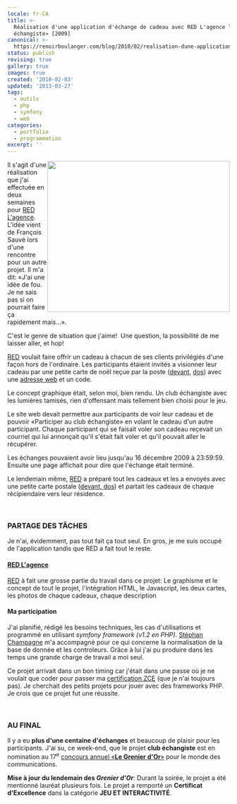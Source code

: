 ```yaml
---
locale: fr-CA
title: >-
  Réalisation d'une application d'échange de cadeau avec RED L'agence le «club
  échangiste» [2009]
canonical: >-
  https://renoirboulanger.com/blog/2010/02/realisation-dune-application-dechange-de-cadeau-avec-red-lagence-le-%c2%abclub-echangiste%c2%bb-2009/
status: publish
revising: true
gallery: true
images: true
created: '2010-02-03'
updated: '2013-03-27'
tags:
  - outils
  - php
  - symfony
  - web
categories:
  - portfolio
  - programmation
excerpt: ''
---
```


<p><div style="float:right"><img src="http://renoirboulanger.com/wp-content/uploads/2010/02/echangistes_mini.png" alt="" title="RED propose de finir l'année dans un Club échangiste" width="413" height="343" class="aligncenter size-full wp-image-1777" /></div>Il s'agit d'une réalisation que j'ai effectuée en deux semaines pour <a href="http://www.agencered.ca/">RED  L'agence</a>. L'idée vient de François Sauvé lors d'une  rencontre pour un autre projet. Il m'a dit: «J'ai une idée de fou. Je ne  sais pas si on pourrait faire ça rapidement mais...».</p>

<p>C'est le  genre de situation que j'aime!  Une question, la possibilité de me laisser aller, et hop!</p>

<p><a href="http://www.agencered.ca/">RED</a> voulait faire offrir un cadeau à chacun de ses clients privilégiés d'une façon hors de l'ordinaire. Les participants étaient invités a visionner leur cadeau par une petite carte de noël reçue par la poste (<a rel="lightbox[1772]" title="Carte postale invitation devant" href="http://renoirboulanger.com/wp-content/uploads/2010/02/carte_postale_1_front.jpg">devant</a>, <a rel="lightbox[1772]" title="Carte postale invitation, dos" href="http://renoirboulanger.com/wp-content/uploads/2010/02/carte_postale_1_back.jpg">dos</a>) avec une <a href="http://echangiste.agencered.ca/">adresse web</a> et un code.</p>

<p>Le concept graphique était, selon moi, bien rendu. Un club échangiste avec les lumières tamisés, rien d'offensant mais tellement bien choisi pour le jeu.</p>

<p>Le site web devait permettre aux participants de voir leur cadeau et de pouvoir «Participer au club échangiste» en volant le cadeau d'un autre participant. Chaque participant qui se faisait voler son cadeau reçevait un courriel qui lui annonçait qu'il s'était fait voler et qu'il pouvait aller le récupérer.</p>
<!--more-->

<p>Les échanges pouvaient avoir lieu jusqu'au 16 décembre 2009 à 23:59:59. Ensuite une page affichait pour dire que l'échange était terminé.</p>

<p>Le lendemain même, <a href="http://www.agencered.ca/">RED</a> a préparé tout les cadeaux et les a envoyés avec une petite carte postale (<a rel="lightbox[1772]" title="Carte postale avec cadeau, devant" href="http://renoirboulanger.com/wp-content/uploads/2010/02/carte_postale_2_front.jpg">devant, </a><a rel="lightbox[1772]" title="Carte postale avec cadeau, dos" href="http://renoirboulanger.com/wp-content/uploads/2010/02/carte_postale_2_back.jpg">dos</a>) et partait les cadeaux de chaque récipiendaire vers leur résidence.</p>
<p>&nbsp;</p>

<h3>PARTAGE DES TÂCHES</h3>
<p>Je n'ai, évidemment, pas tout fait ça tout seul. En gros, je me suis occupé de l'application tandis que RED a fait tout le reste.</p>

<h4><a href="http://www.agencered.ca/">RED L'agence</a></h4>
<p><a href="http://www.agencered.ca/">RED</a> à fait une grosse partie du travail dans ce projet: Le graphisme et le concept de tout le projet, l'intégration HTML, le Javascript, les deux cartes, les photos de chaque cadeaux, chaque description</p>

<h4>Ma participation</h4>
<p>J'ai planifié, rédigé les besoins techniques, les cas d'utilisations et programmé en utilisant <em>symfony framework (v1.2 en PHP)</em>. <a href="http://stephanchampagne.com/">Stéphan Champagne</a> m'a accompagné pour ce qui concerne la normalisation de la base de donnée et les controleurs. Grâce à lui j'ai pu produire dans les temps une grande charge de travail a moi seul.</p>

<p>Ce projet arrivait dans un bon timing car j'était dans une passe où je ne voulait que coder pour passer ma <a href="http://renoirboulanger.com/blog/2009/09/devenir-zend-certified-engineer-avec-php5/">certification ZCE</a> (que je n'ai toujours pas). Je cherchait des petits projets pour jouer avec des frameworks PHP. Je crois que ce projet fut une réussite.</p>
<p>&nbsp;</p>

<h3>AU FINAL</h3>
<p>Il y a eu <strong>plus d'une centaine d'échanges</strong> et beaucoup de plaisir pour les participants. J'ai su, ce week-end, que le projet <strong>club échangiste</strong> est en nomination au 17<sup>e</sup> <a href="http://www.grenier.qc.ca/grenier-or/">concours annuel «<strong>Le Grenier d'Or</strong>»</a> pour le monde des communications.</p>
<p><strong>Mise à jour du lendemain des <em>Grenier d'Or</em></strong>: Durant la soirée, le projet a été mentionné lauréat plusieurs fois. Le projet a remporté un <strong>Certificat d'Excellence</strong> dans la catégorie <strong>JEU ET INTERACTIVITÉ</strong>.</p>
<p>&nbsp;</p>

<!--
<h3>PHOTOS</h3>
\[gallery link="file" columns="3"\]
-->
<!-- #TODO-WP-Short-Code -->
